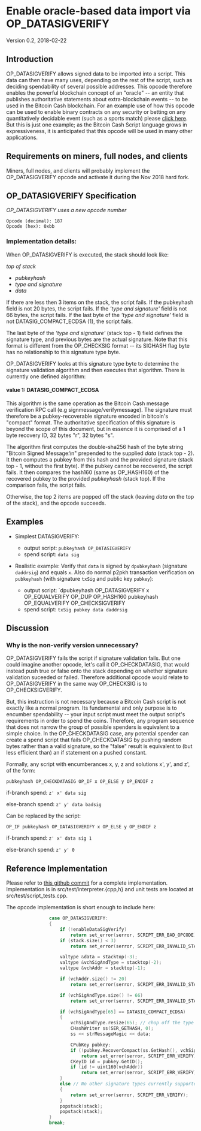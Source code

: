 # Enable oracle-based data import via OP_DATASIGVERIFY

Version 0.2, 2018-02-22

## Introduction

OP_DATASIGVERIFY allows signed data to be imported into a script.  This data can then have many uses, depending on the rest of the script, such as deciding spendability of several possible addresses.  This opcode therefore enables the powerful blockchain concept of an "oracle" -- an entity that publishes authoritative statements about extra-blockchain events -- to be used in the Bitcoin Cash blockchain.  For an example use of how this opcode can be used to enable binary contracts on any security or betting on any quantitatively decidable event (such as a sports match) please [click here](https://medium.com/@g.andrew.stone/bitcoin-scripting-applications-decision-based-spending-8e7b93d7bdb9).  But this is just one example; as the Bitcoin Cash Script language grows in expressiveness, it is anticipated that this opcode will be used in many other applications.

## Requirements on miners, full nodes, and clients

Miners, full nodes, and clients will probably implement the OP_DATASIGVERIFY opcode and activate it during the Nov 2018 hard fork.

## OP_DATASIGVERIFY Specification

*OP_DATASIGVERIFY uses a new opcode number*

    Opcode (decimal): 187
    Opcode (hex): 0xbb

### Implementation details:
When OP_DATASIGVERIFY is executed, the stack should look like:

*top of stack*
* *pubkeyhash*
* *type and signature*
* *data*

If there are less then 3 items on the stack, the script fails.  If the pubkeyhash field is not 20 bytes, the script fails.  If the *'type and signature'* field is not 66 bytes, the script fails.  If the last byte of the *'type and signature'* field is not DATASIG_COMPACT_ECDSA (1), the script fails.

The last byte of the *'type and signature'* (stack top - 1) field defines the signature type, and previous bytes are the actual signature.  Note that this format is different from the OP_CHECKSIG format -- its SIGHASH flag byte has no relationship to this signature type byte.

OP_DATASIGVERIFY looks at this signature type byte to determine the signature validation algorithm and then executes that algorithm.  There is currently one defined algorithm:

#### value 1: DATASIG_COMPACT_ECDSA

This algorithm is the same operation as the Bitcoin Cash message verification RPC call (e.g signmessage/verifymessage).  The signature must therefore be a pubkey-recoverable signature encoded in bitcoin's "compact" format.  The authoritative specification of this signature is beyond the scope of this document, but in essence it is comprised of a 1 byte recovery ID, 32 bytes "r", 32 bytes "s".

The algorithm first computes the double-sha256 hash of the byte string "Bitcoin Signed Message:\n" prepended to the supplied *data* (stack top - 2).  It then computes a pubkey from this hash and the provided signature (stack top - 1, without the first byte).  If the pubkey cannot be recovered, the script fails.  It then compares the hash160 (same as OP_HASH160) of the recovered pubkey to the provided *pubkeyhash* (stack top).  If the comparison fails, the script fails.

Otherwise, the top 2 items are popped off the stack (leaving *data* on the top of the stack), and the opcode succeeds.

## Examples

* Simplest DATASIGVERIFY:
  * output script:  `pubkeyhash OP_DATASIGVERIFY`
  * spend script: `data sig`

* Realistic example: Verify that `data` is signed by `dpubkeyhash` (signature `daddrsig`) and equals `x`.  Also do normal p2pkh transaction verification on `pubkeyhash` (with signature `txSig` and public key `pubkey`):
  * output script: `dpubkeyhash OP_DATASIGVERIFY x OP_EQUALVERIFY OP_DUP OP_HASH160 pubkeyhash OP_EQUALVERIFY OP_CHECKSIGVERIFY
  * spend script: `txSig pubkey data daddrsig`

## Discussion

### Why is the non-verify version unnecessary?

OP_DATASIGVERIFY fails the script if signature validation fails.  But one could imagine another opcode, let's call it OP_CHECKDATASIG, that would instead push true or false onto the stack depending on whether signature validation suceeded or failed.  Therefore additional opcode would relate to OP_DATASIGVERIFY in the same way OP_CHECKSIG is to OP_CHECKSIGVERIFY.

But, this instruction is not necessary because a Bitcoin Cash script is not exactly like a normal program.  Its fundamental and only purpose is to encumber spendability -- your input script must meet the output script's requirements in order to spend the coins.  Therefore, any program sequence that does not narrow the group of possible spenders is equivalent to a simple choice.  In the OP_CHECKDATASIG case, any potential spender can create a spend script that fails OP_CHECKDATASIG by pushing random bytes rather than a valid signature, so the "false" result is equivalent to (but less efficient than) an if statement on a pushed constant.

Formally, any script with encumberances x, y, z and solutions x', y', and z', of the form:

`pubkeyhash OP_CHECKDATASIG OP_IF x OP_ELSE y OP_ENDIF z`

if-branch spend: `z' x' data sig`

else-branch spend: `z' y' data badsig`

Can be replaced by the script:

`OP_IF pubkeyhash OP_DATASIGVERIFY x OP_ELSE y OP_ENDIF z`

if-branch spend:  `z' x' data sig 1`

else-branch spend: `z' y' 0`


## Reference Implementation

Please refer to [this github commit](https://github.com/BitcoinUnlimited/BitcoinUnlimited/commit/1bf53307cab5d96076721ef5a238a63b03aca07d) for a complete implementation.  Implementation is in src/test/interpreter.{cpp,h} and unit tests are located at src/test/script_tests.cpp.

The opcode implementation is short enough to include here:
```c++
                case OP_DATASIGVERIFY:
                {
                    if (!enableDataSigVerify)
                        return set_error(serror, SCRIPT_ERR_BAD_OPCODE);
                    if (stack.size() < 3)
                        return set_error(serror, SCRIPT_ERR_INVALID_STACK_OPERATION);

                    valtype &data = stacktop(-3);
                    valtype &vchSigAndType = stacktop(-2);
                    valtype &vchAddr = stacktop(-1);

                    if (vchAddr.size() != 20)
                        return set_error(serror, SCRIPT_ERR_INVALID_STACK_OPERATION);

                    if (vchSigAndType.size() != 66)
                        return set_error(serror, SCRIPT_ERR_INVALID_STACK_OPERATION);

                    if (vchSigAndType[65] == DATASIG_COMPACT_ECDSA)
                    {
                        vchSigAndType.resize(65); // chop off the type byte
                        CHashWriter ss(SER_GETHASH, 0);
                        ss << strMessageMagic << data;

                        CPubKey pubkey;
                        if (!pubkey.RecoverCompact(ss.GetHash(), vchSigAndType))
                            return set_error(serror, SCRIPT_ERR_VERIFY);
                        CKeyID id = pubkey.GetID();
                        if (id != uint160(vchAddr))
                            return set_error(serror, SCRIPT_ERR_VERIFY);
                    }
                    else // No other signature types currently supported
                    {
                        return set_error(serror, SCRIPT_ERR_VERIFY);
                    }
                    popstack(stack);
                    popstack(stack);
                }
                break;

```

